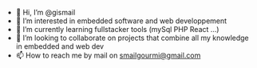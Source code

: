 - 👋 Hi, I’m @gismail
- 👀 I’m interested in embedded software and web developpement
- 🌱 I’m currently learning fullstacker tools (mySql PHP React ...)
- 💞️ I’m looking to collaborate on projects that combine all my knowledge in embedded and web dev 
- 📫 How to reach me by mail on smailgourmi@gmail.com 

<!---
gismail/gismail is a ✨ special ✨ repository because its `README.md` (this file) appears on your GitHub profile.
You can click the Preview link to take a look at your changes.
--->
